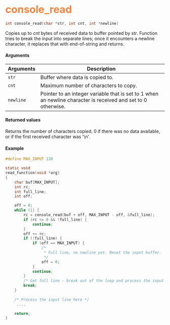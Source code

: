 ## <font color="#F2853F" style="font-size:24pt"> console_read </font>

```c
int console_read(char *str, int cnt, int *newline)
```

Copies up to *cnt* bytes of received data to buffer pointed by *str*. Function tries to break the input into separate lines; once it encounters a newline character, it replaces that with end-of-string and returns.

#### Arguments

| Arguments | Description |
|-----------|-------------|
| `str` |  Buffer where data is copied to.  |
| `cnt` |  Maximum number of characters to copy.  |
| `newline` | Pointer to an integer variable that is set to 1 when an newline character is received and set to 0 otherwise.
              

#### Returned values

Returns the number of characters copied. 0 if there was no data
available, or if the first received character was '\n'.


#### Example

```c
#define MAX_INPUT 128

static void
read_function(void *arg)
{
    char buf[MAX_INPUT];
    int rc; 
    int full_line;
    int off;

    off = 0;
    while (1) {
        rc = console_read(buf + off, MAX_INPUT - off, &full_line);
        if (rc <= 0 && !full_line) {
            continue;
        }
        off += rc;
        if (!full_line) {
            if (off == MAX_INPUT) {
                /*
                 * Full line, no newline yet. Reset the input buffer.
                 */
                off = 0;
            }
            continue;
        }
        /* Got full line - break out of the loop and process the input data */
        break;
    }
  
    /* Process the input line here */
     ....

    return;
}    
```
